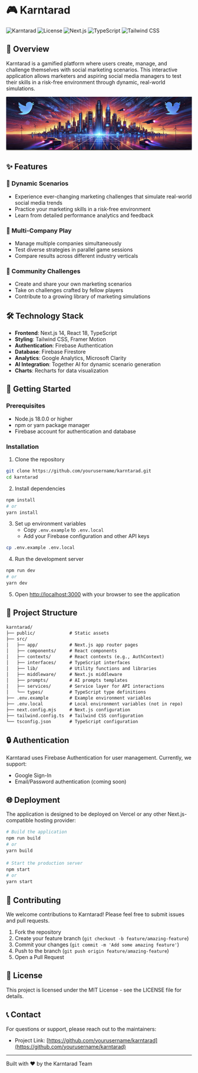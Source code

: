 # 🎮 Karntarad

![Karntarad](https://img.shields.io/badge/version-0.1.0-blue)
![License](https://img.shields.io/badge/license-MIT-green)
![Next.js](https://img.shields.io/badge/Next.js-14.2.26-black)
![TypeScript](https://img.shields.io/badge/TypeScript-5-blue)
![Tailwind CSS](https://img.shields.io/badge/Tailwind-3.4.1-38bdf8)

## 📱 Overview

Karntarad is a gamified platform where users create, manage, and challenge themselves with social marketing scenarios. This interactive application allows marketers and aspiring social media managers to test their skills in a risk-free environment through dynamic, real-world simulations.

![Karntarad Banner](public/banner/character-banner-temp.png)

## ✨ Features

### 🚀 Dynamic Scenarios
- Experience ever-changing marketing challenges that simulate real-world social media trends
- Practice your marketing skills in a risk-free environment
- Learn from detailed performance analytics and feedback

### 🏢 Multi-Company Play
- Manage multiple companies simultaneously
- Test diverse strategies in parallel game sessions
- Compare results across different industry verticals

### 🔄 Community Challenges
- Create and share your own marketing scenarios
- Take on challenges crafted by fellow players
- Contribute to a growing library of marketing simulations

## 🛠️ Technology Stack

- **Frontend**: Next.js 14, React 18, TypeScript
- **Styling**: Tailwind CSS, Framer Motion
- **Authentication**: Firebase Authentication
- **Database**: Firebase Firestore
- **Analytics**: Google Analytics, Microsoft Clarity
- **AI Integration**: Together AI for dynamic scenario generation
- **Charts**: Recharts for data visualization

## 🚀 Getting Started

### Prerequisites

- Node.js 18.0.0 or higher
- npm or yarn package manager
- Firebase account for authentication and database

### Installation

1. Clone the repository
```bash
git clone https://github.com/yourusername/karntarad.git
cd karntarad
```

2. Install dependencies
```bash
npm install
# or
yarn install
```

3. Set up environment variables
   - Copy `.env.example` to `.env.local`
   - Add your Firebase configuration and other API keys

```bash
cp .env.example .env.local
```

4. Run the development server
```bash
npm run dev
# or
yarn dev
```

5. Open [http://localhost:3000](http://localhost:3000) with your browser to see the application

## 📂 Project Structure

```
karntarad/
├── public/             # Static assets
├── src/
│   ├── app/            # Next.js app router pages
│   ├── components/     # React components
│   ├── contexts/       # React contexts (e.g., AuthContext)
│   ├── interfaces/     # TypeScript interfaces
│   ├── lib/            # Utility functions and libraries
│   ├── middleware/     # Next.js middleware
│   ├── prompts/        # AI prompts templates
│   ├── services/       # Service layer for API interactions
│   └── types/          # TypeScript type definitions
├── .env.example        # Example environment variables
├── .env.local          # Local environment variables (not in repo)
├── next.config.mjs     # Next.js configuration
├── tailwind.config.ts  # Tailwind CSS configuration
└── tsconfig.json       # TypeScript configuration
```

## 🔒 Authentication

Karntarad uses Firebase Authentication for user management. Currently, we support:

- Google Sign-In
- Email/Password authentication (coming soon)

## 🌐 Deployment

The application is designed to be deployed on Vercel or any other Next.js-compatible hosting provider:

```bash
# Build the application
npm run build
# or
yarn build

# Start the production server
npm start
# or
yarn start
```

## 🤝 Contributing

We welcome contributions to Karntarad! Please feel free to submit issues and pull requests.

1. Fork the repository
2. Create your feature branch (`git checkout -b feature/amazing-feature`)
3. Commit your changes (`git commit -m 'Add some amazing feature'`)
4. Push to the branch (`git push origin feature/amazing-feature`)
5. Open a Pull Request

## 📄 License

This project is licensed under the MIT License - see the LICENSE file for details.

## 📞 Contact

For questions or support, please reach out to the maintainers:

- Project Link: [https://github.com/yourusername/karntarad](https://github.com/yourusername/karntarad)

---

Built with ❤️ by the Karntarad Team
